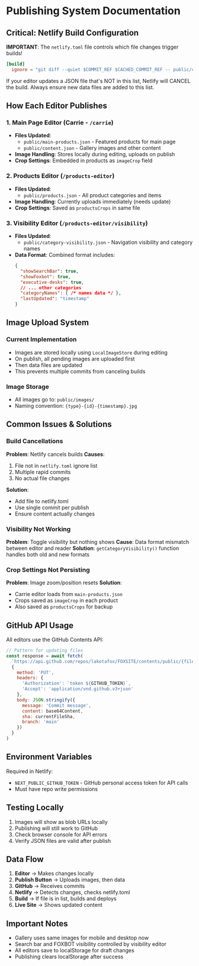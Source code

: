 # Publishing System Documentation

## Critical: Netlify Build Configuration

**IMPORTANT**: The `netlify.toml` file controls which file changes trigger builds!

```toml
[build]
  ignore = "git diff --quiet $COMMIT_REF $CACHED_COMMIT_REF -- public/content.json public/products.json public/category-visibility.json public/main-products.json"
```

If your editor updates a JSON file that's NOT in this list, Netlify will CANCEL the build. Always ensure new data files are added to this list.

## How Each Editor Publishes

### 1. Main Page Editor (Carrie - `/carrie`)
- **Files Updated**: 
  - `public/main-products.json` - Featured products for main page
  - `public/content.json` - Gallery images and other content
- **Image Handling**: Stores locally during editing, uploads on publish
- **Crop Settings**: Embedded in products as `imageCrop` field

### 2. Products Editor (`/products-editor`)
- **Files Updated**: 
  - `public/products.json` - All product categories and items
- **Image Handling**: Currently uploads immediately (needs update)
- **Crop Settings**: Saved as `productsCrops` in same file

### 3. Visibility Editor (`/products-editor/visibility`)
- **Files Updated**: 
  - `public/category-visibility.json` - Navigation visibility and category names
- **Data Format**: Combined format includes:
  ```json
  {
    "showSearchBar": true,
    "showFoxbot": true,
    "executive-desks": true,
    // ... other categories
    "categoryNames": { /* names data */ },
    "lastUpdated": "timestamp"
  }
  ```

## Image Upload System

### Current Implementation
- Images are stored locally using `LocalImageStore` during editing
- On publish, all pending images are uploaded first
- Then data files are updated
- This prevents multiple commits from canceling builds

### Image Storage
- All images go to: `public/images/`
- Naming convention: `{type}-{id}-{timestamp}.jpg`

## Common Issues & Solutions

### Build Cancellations
**Problem**: Netlify cancels builds
**Causes**:
1. File not in `netlify.toml` ignore list
2. Multiple rapid commits
3. No actual file changes

**Solution**: 
- Add file to netlify.toml
- Use single commit per publish
- Ensure content actually changes

### Visibility Not Working
**Problem**: Toggle visibility but nothing shows
**Cause**: Data format mismatch between editor and reader
**Solution**: `getCategoryVisibility()` function handles both old and new formats

### Crop Settings Not Persisting
**Problem**: Image zoom/position resets
**Solution**: 
- Carrie editor loads from `main-products.json`
- Crops saved as `imageCrop` in each product
- Also saved as `productsCrops` for backup

## GitHub API Usage

All editors use the GitHub Contents API:
```javascript
// Pattern for updating files
const response = await fetch(
  `https://api.github.com/repos/lakotafox/FOXSITE/contents/public/{filename}`,
  {
    method: 'PUT',
    headers: {
      'Authorization': `token ${GITHUB_TOKEN}`,
      'Accept': 'application/vnd.github.v3+json'
    },
    body: JSON.stringify({
      message: 'Commit message',
      content: base64Content,
      sha: currentFileSha,
      branch: 'main'
    })
  }
)
```

## Environment Variables

Required in Netlify:
- `NEXT_PUBLIC_GITHUB_TOKEN` - GitHub personal access token for API calls
- Must have repo write permissions

## Testing Locally

1. Images will show as blob URLs locally
2. Publishing will still work to GitHub
3. Check browser console for API errors
4. Verify JSON files are valid after publish

## Data Flow

1. **Editor** → Makes changes locally
2. **Publish Button** → Uploads images, then data
3. **GitHub** → Receives commits
4. **Netlify** → Detects changes, checks netlify.toml
5. **Build** → If file is in list, builds and deploys
6. **Live Site** → Shows updated content

## Important Notes

- Gallery uses same images for mobile and desktop now
- Search bar and FOXBOT visibility controlled by visibility editor
- All editors save to localStorage for draft changes
- Publishing clears localStorage after success